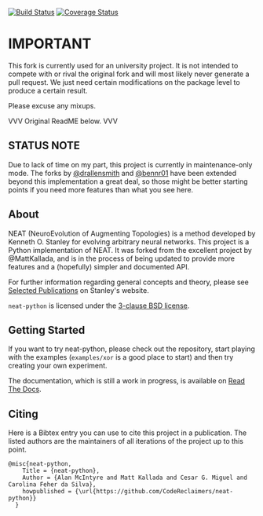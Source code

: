 [![Build Status](https://travis-ci.org/CodeReclaimers/neat-python.svg)](https://travis-ci.org/CodeReclaimers/neat-python)
[![Coverage Status](https://coveralls.io/repos/CodeReclaimers/neat-python/badge.svg?branch=master&service=github)](https://coveralls.io/github/CodeReclaimers/neat-python?branch=master)

# IMPORTANT #
This fork is currently used for an university project. It is not intended to compete with or rival the original fork and will most likely
never generate a pull request. We just need certain modifications on the package level to produce a certain result.

Please excuse any mixups.


VVV Original ReadME below. VVV


## STATUS NOTE ##

Due to lack of time on my part, this project is currently in maintenance-only mode.  The forks by [@drallensmith](https://github.com/drallensmith/neat-python) and [@bennr01](https://github.com/bennr01/neat-python) have been extended beyond this implementation a great deal, so those might be better starting points if you need more features than what you see here.

## About ##

NEAT (NeuroEvolution of Augmenting Topologies) is a method developed by Kenneth O. Stanley for evolving arbitrary neural 
networks. This project is a Python implementation of NEAT.  It was forked from the excellent project by @MattKallada, 
and is in the process of being updated to provide more features and a (hopefully) simpler and documented API.

For further information regarding general concepts and theory, please see [Selected Publications](http://www.cs.ucf.edu/~kstanley/#publications) on Stanley's website.

`neat-python` is licensed under the [3-clause BSD license](https://opensource.org/licenses/BSD-3-Clause).

## Getting Started ##

If you want to try neat-python, please check out the repository, start playing with the examples (`examples/xor` is a good place to start) and then try creating your own experiment.

The documentation, which is still a work in progress, is available on [Read The Docs](http://neat-python.readthedocs.io).

## Citing ##

Here is a Bibtex entry you can use to cite this project in a publication. The listed authors are the maintainers of all iterations of the project up to this point. 

```
@misc{neat-python,
    Title = {neat-python},
    Author = {Alan McIntyre and Matt Kallada and Cesar G. Miguel and Carolina Feher da Silva},
    howpublished = {\url{https://github.com/CodeReclaimers/neat-python}}   
  }
```